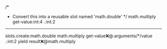 /*
 * Convert this into a reusable slot named 'math.double'
 */
math.multiply
   get-value:int:4
   .:int:2
---
slots.create:math.double
   math.multiply
      get-value:x:@.arguments/*/value
      .:int:2
   yield
      result:x:@math.multiply
